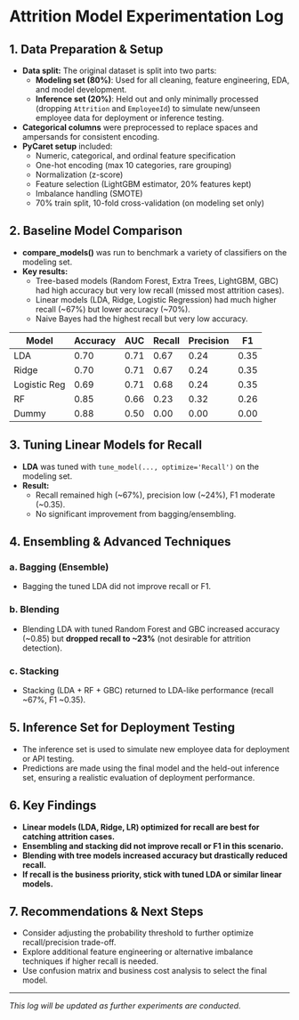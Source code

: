 # Attrition Model Experimentation Log

## 1. Data Preparation & Setup
- **Data split:** The original dataset is split into two parts:
  - **Modeling set (80%)**: Used for all cleaning, feature engineering, EDA, and model development.
  - **Inference set (20%)**: Held out and only minimally processed (dropping `Attrition` and `EmployeeId`) to simulate new/unseen employee data for deployment or inference testing.
- **Categorical columns** were preprocessed to replace spaces and ampersands for consistent encoding.
- **PyCaret setup** included:
  - Numeric, categorical, and ordinal feature specification
  - One-hot encoding (max 10 categories, rare grouping)
  - Normalization (z-score)
  - Feature selection (LightGBM estimator, 20% features kept)
  - Imbalance handling (SMOTE)
  - 70% train split, 10-fold cross-validation (on modeling set only)

## 2. Baseline Model Comparison
- **compare_models()** was run to benchmark a variety of classifiers on the modeling set.
- **Key results:**
  - Tree-based models (Random Forest, Extra Trees, LightGBM, GBC) had high accuracy but very low recall (missed most attrition cases).
  - Linear models (LDA, Ridge, Logistic Regression) had much higher recall (~67%) but lower accuracy (~70%).
  - Naive Bayes had the highest recall but very low accuracy.

| Model         | Accuracy | AUC   | Recall | Precision | F1   |
|--------------|----------|-------|--------|-----------|------|
| LDA          | 0.70     | 0.71  | 0.67   | 0.24      | 0.35 |
| Ridge        | 0.70     | 0.71  | 0.67   | 0.24      | 0.35 |
| Logistic Reg | 0.69     | 0.71  | 0.68   | 0.24      | 0.35 |
| RF           | 0.85     | 0.66  | 0.23   | 0.32      | 0.26 |
| Dummy        | 0.88     | 0.50  | 0.00   | 0.00      | 0.00 |

## 3. Tuning Linear Models for Recall
- **LDA** was tuned with `tune_model(..., optimize='Recall')` on the modeling set.
- **Result:**
  - Recall remained high (~67%), precision low (~24%), F1 moderate (~0.35).
  - No significant improvement from bagging/ensembling.

## 4. Ensembling & Advanced Techniques
### a. Bagging (Ensemble)
- Bagging the tuned LDA did not improve recall or F1.

### b. Blending
- Blending LDA with tuned Random Forest and GBC increased accuracy (~0.85) but **dropped recall to ~23%** (not desirable for attrition detection).

### c. Stacking
- Stacking (LDA + RF + GBC) returned to LDA-like performance (recall ~67%, F1 ~0.35).

## 5. Inference Set for Deployment Testing
- The inference set is used to simulate new employee data for deployment or API testing.
- Predictions are made using the final model and the held-out inference set, ensuring a realistic evaluation of deployment performance.

## 6. Key Findings
- **Linear models (LDA, Ridge, LR) optimized for recall are best for catching attrition cases.**
- **Ensembling and stacking did not improve recall or F1 in this scenario.**
- **Blending with tree models increased accuracy but drastically reduced recall.**
- **If recall is the business priority, stick with tuned LDA or similar linear models.**

## 7. Recommendations & Next Steps
- Consider adjusting the probability threshold to further optimize recall/precision trade-off.
- Explore additional feature engineering or alternative imbalance techniques if higher recall is needed.
- Use confusion matrix and business cost analysis to select the final model.

---

*This log will be updated as further experiments are conducted.* 